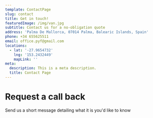 ```yaml
---
template: ContactPage
slug: contact
title: Get in touch!
featuredImage: /img/van.jpg
subtitle: Contact us for a no-obligation quote
address: 'Palma De Mallorca, 07014 Palma, Balearic Islands, Spain'
phone: +34 655625511
email: office.pyf@gmail.com
locations:
  - lat: '-27.9654732'
    lng: '153.2432449'
    mapLink: ''
meta:
  description: This is a meta description.
  title: Contact Page
---
```

# Request a call back

Send us a short message detailing what it is you'd like to know
